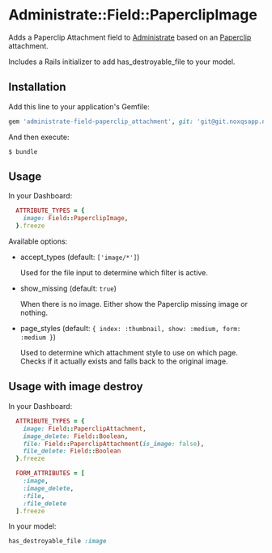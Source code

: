 # Administrate::Field::PaperclipImage

Adds a Paperclip Attachment field to [Administrate] based on an [Paperclip] attachment.

Includes a Rails initializer to add has_destroyable_file to your model.

## Installation

Add this line to your application's Gemfile:

```ruby
gem 'administrate-field-paperclip_attachment', git: 'git@git.noxqsapp.nl:gems/administrate-field-paperclip_attachment.git'
```

And then execute:

    $ bundle

## Usage

In your Dashboard:
```ruby
  ATTRIBUTE_TYPES = {
    image: Field::PaperclipImage,
  }.freeze
```

Available options:
- accept_types (default: `['image/*']`)

    Used for the file input to determine which filter is active.
- show_missing (default: `true`)

    When there is no image. Either show the Paperclip missing image or nothing.
- page_styles (default: `{ index: :thumbnail, show: :medium, form: :medium }`)

    Used to determine which attachment style to use on which page.
    Checks if it actually exists and falls back to the original image.

## Usage with image destroy

In your Dashboard:
```ruby
  ATTRIBUTE_TYPES = {
    image: Field::PaperclipAttachment,
    image_delete: Field::Boolean,
    file: Field::PaperclipAttachment(is_image: false),
    file_delete: Field::Boolean
  }.freeze

  FORM_ATTRIBUTES = [
    :image,
    :image_delete,
    :file,
    :file_delete
  ].freeze
```

In your model:
```ruby
has_destroyable_file :image
```

[Administrate]: https://github.com/thoughtbot/administrate
[Paperclip]: https://github.com/thoughtbot/paperclip
